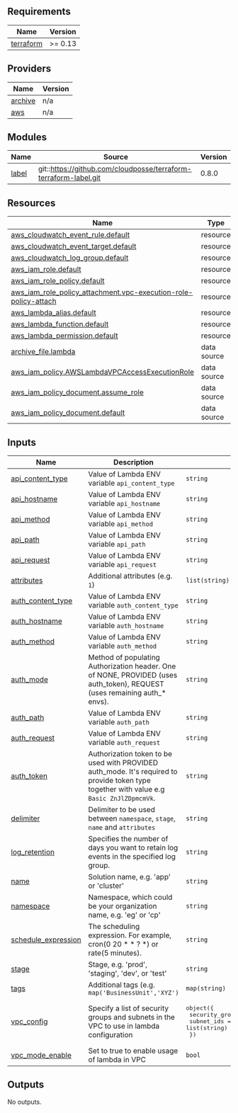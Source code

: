 <!-- markdownlint-disable -->
## Requirements

| Name | Version |
|------|---------|
| <a name="requirement_terraform"></a> [terraform](#requirement\_terraform) | >= 0.13 |

## Providers

| Name | Version |
|------|---------|
| <a name="provider_archive"></a> [archive](#provider\_archive) | n/a |
| <a name="provider_aws"></a> [aws](#provider\_aws) | n/a |

## Modules

| Name | Source | Version |
|------|--------|---------|
| <a name="module_label"></a> [label](#module\_label) | git::https://github.com/cloudposse/terraform-terraform-label.git | 0.8.0 |

## Resources

| Name | Type |
|------|------|
| [aws_cloudwatch_event_rule.default](https://registry.terraform.io/providers/hashicorp/aws/latest/docs/resources/cloudwatch_event_rule) | resource |
| [aws_cloudwatch_event_target.default](https://registry.terraform.io/providers/hashicorp/aws/latest/docs/resources/cloudwatch_event_target) | resource |
| [aws_cloudwatch_log_group.default](https://registry.terraform.io/providers/hashicorp/aws/latest/docs/resources/cloudwatch_log_group) | resource |
| [aws_iam_role.default](https://registry.terraform.io/providers/hashicorp/aws/latest/docs/resources/iam_role) | resource |
| [aws_iam_role_policy.default](https://registry.terraform.io/providers/hashicorp/aws/latest/docs/resources/iam_role_policy) | resource |
| [aws_iam_role_policy_attachment.vpc-execution-role-policy-attach](https://registry.terraform.io/providers/hashicorp/aws/latest/docs/resources/iam_role_policy_attachment) | resource |
| [aws_lambda_alias.default](https://registry.terraform.io/providers/hashicorp/aws/latest/docs/resources/lambda_alias) | resource |
| [aws_lambda_function.default](https://registry.terraform.io/providers/hashicorp/aws/latest/docs/resources/lambda_function) | resource |
| [aws_lambda_permission.default](https://registry.terraform.io/providers/hashicorp/aws/latest/docs/resources/lambda_permission) | resource |
| [archive_file.lambda](https://registry.terraform.io/providers/hashicorp/archive/latest/docs/data-sources/file) | data source |
| [aws_iam_policy.AWSLambdaVPCAccessExecutionRole](https://registry.terraform.io/providers/hashicorp/aws/latest/docs/data-sources/iam_policy) | data source |
| [aws_iam_policy_document.assume_role](https://registry.terraform.io/providers/hashicorp/aws/latest/docs/data-sources/iam_policy_document) | data source |
| [aws_iam_policy_document.default](https://registry.terraform.io/providers/hashicorp/aws/latest/docs/data-sources/iam_policy_document) | data source |

## Inputs

| Name | Description | Type | Default | Required |
|------|-------------|------|---------|:--------:|
| <a name="input_api_content_type"></a> [api\_content\_type](#input\_api\_content\_type) | Value of Lambda ENV variable `api_content_type` | `string` | n/a | yes |
| <a name="input_api_hostname"></a> [api\_hostname](#input\_api\_hostname) | Value of Lambda ENV variable `api_hostname` | `string` | n/a | yes |
| <a name="input_api_method"></a> [api\_method](#input\_api\_method) | Value of Lambda ENV variable `api_method` | `string` | n/a | yes |
| <a name="input_api_path"></a> [api\_path](#input\_api\_path) | Value of Lambda ENV variable `api_path` | `string` | n/a | yes |
| <a name="input_api_request"></a> [api\_request](#input\_api\_request) | Value of Lambda ENV variable `api_request` | `string` | n/a | yes |
| <a name="input_attributes"></a> [attributes](#input\_attributes) | Additional attributes (e.g. `1`) | `list(string)` | `[]` | no |
| <a name="input_auth_content_type"></a> [auth\_content\_type](#input\_auth\_content\_type) | Value of Lambda ENV variable `auth_content_type` | `string` | `"application/x-www-form-urlencoded"` | no |
| <a name="input_auth_hostname"></a> [auth\_hostname](#input\_auth\_hostname) | Value of Lambda ENV variable `auth_hostname` | `string` | `""` | no |
| <a name="input_auth_method"></a> [auth\_method](#input\_auth\_method) | Value of Lambda ENV variable `auth_method` | `string` | `"POST"` | no |
| <a name="input_auth_mode"></a> [auth\_mode](#input\_auth\_mode) | Method of populating Authorization header. One of NONE, PROVIDED (uses auth\_token), REQUEST (uses remaining auth\_* envs). | `string` | n/a | yes |
| <a name="input_auth_path"></a> [auth\_path](#input\_auth\_path) | Value of Lambda ENV variable `auth_path` | `string` | `""` | no |
| <a name="input_auth_request"></a> [auth\_request](#input\_auth\_request) | Value of Lambda ENV variable `auth_request` | `string` | `""` | no |
| <a name="input_auth_token"></a> [auth\_token](#input\_auth\_token) | Authorization token to be used with PROVIDED auth\_mode. It's required to provide token type together with value e.g `Basic ZnJlZDpmcmVk`. | `string` | `""` | no |
| <a name="input_delimiter"></a> [delimiter](#input\_delimiter) | Delimiter to be used between `namespace`, `stage`, `name` and `attributes` | `string` | `"-"` | no |
| <a name="input_log_retention"></a> [log\_retention](#input\_log\_retention) | Specifies the number of days you want to retain log events in the specified log group. | `string` | `"7"` | no |
| <a name="input_name"></a> [name](#input\_name) | Solution name, e.g. 'app' or 'cluster' | `string` | `"app"` | no |
| <a name="input_namespace"></a> [namespace](#input\_namespace) | Namespace, which could be your organization name, e.g. 'eg' or 'cp' | `string` | n/a | yes |
| <a name="input_schedule_expression"></a> [schedule\_expression](#input\_schedule\_expression) | The scheduling expression. For example, cron(0 20 * * ? *) or rate(5 minutes). | `string` | `"cron(0 1 1/1 * ? *)"` | no |
| <a name="input_stage"></a> [stage](#input\_stage) | Stage, e.g. 'prod', 'staging', 'dev', or 'test' | `string` | n/a | yes |
| <a name="input_tags"></a> [tags](#input\_tags) | Additional tags (e.g. `map('BusinessUnit','XYZ')` | `map(string)` | `{}` | no |
| <a name="input_vpc_config"></a> [vpc\_config](#input\_vpc\_config) | Specify a list of security groups and subnets in the VPC to use in lambda configuration | <pre>object({<br>    security_group_ids = list(string)<br>    subnet_ids         = list(string)<br>  })</pre> | <pre>{<br>  "security_group_ids": [],<br>  "subnet_ids": []<br>}</pre> | no |
| <a name="input_vpc_mode_enable"></a> [vpc\_mode\_enable](#input\_vpc\_mode\_enable) | Set to true to enable usage of lambda in VPC | `bool` | `false` | no |

## Outputs

No outputs.
<!-- markdownlint-restore -->

